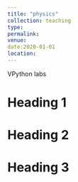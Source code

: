 ```yaml
---
title: "physics"
collection: teaching
type:
permalink:
venue:
date:2020-01-01
location:
---
```


VPython labs

Heading 1
======

Heading 2
======

Heading 3
======
